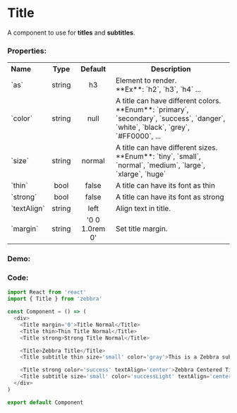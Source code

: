 # Title

A component to use for **titles**  and **subtitles**.

### Properties:

<table>
  <tbody>
    <tr>
      <th class='name' align="left">Name</th>
      <th align="center">Type</th>
      <th align="center">Default</th>
      <th>Description</th>
    </tr>
    <tr>
      <td>`as`</td>
      <td class='type' align="center">string</td>
      <td class='default-type' align="center">h3</td>
      <td>
        Element to render. <br />
        **Ex**:
        `h2`, `h3`, `h4` ...
      </td>
    </tr>
    <tr>
      <td>`color`</td>
      <td class='type' align="center">string</td>
      <td class='default-type' align="center">null</td>
      <td>
        A title can have different colors. <br />
        **Enum**:
        `primary`, `secondary`, `success`, `danger`, `white`, `black`, `grey`, `#FF0000`, ...
      </td>
    </tr>
    <tr>
      <td>`size`</td>
      <td class='type' align="center">string</td>
      <td class='default-type' align="center">normal</td>
      <td>
        A title can have different sizes. <br />
        **Enum**:
        `tiny`, `small`, `normal`, `medium`, `large`, `xlarge`, `huge`
      </td>
    </tr>
    <tr>
      <td>`thin`</td>
      <td class='type' align="center">bool</td>
      <td class='default-type' align="center">false</td>
      <td>A title can have its font as thin</td>
    </tr>
    <tr>
      <td>`strong`</td>
      <td class='type' align="center">bool</td>
      <td class='default-type' align="center">false</td>
      <td>A title can have its font as strong</td>
    </tr>
    <tr>
      <td>`textAlign`</td>
      <td class='type' align="center">string</td>
      <td class='default-type' align="center">left</td>
      <td>Align text in title.</td>
    </tr>
    <tr>
      <td>`margin`</td>
      <td class='type' align="center">string</td>
      <td class='default-type' align="center">'0 0 1.0rem 0'</td>
      <td>Set title margin.</td>
    </tr>
  </tbody>
</table>


### Demo:

<!-- STORY -->

### Code:

```js
import React from 'react'
import { Title } from 'zebbra'

const Component = () => (
  <div>
    <Title margin='0'>Title Normal</Title>
    <Title thin>Thin Title Normal</Title>
    <Title strong>Strong Title Normal</Title>

    <Title>Zebbra Title</Title>
    <Title subtitle thin size='small' color='gray'>This is a Zebbra subtitle</Title>

    <Title strong color='success' textAlign='center'>Zebbra Centered Title</Title>
    <Title subtitle size='small' color='successLight' textAlign='center'>This is a Zebbra subtitle</Title>
  </div>
)

export default Component
```
